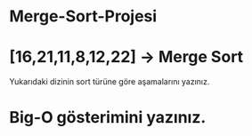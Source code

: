 # Merge-Sort-Projesi
# [16,21,11,8,12,22] -> Merge Sort

Yukarıdaki dizinin sort türüne göre aşamalarını yazınız.
# Big-O gösterimini yazınız. 

